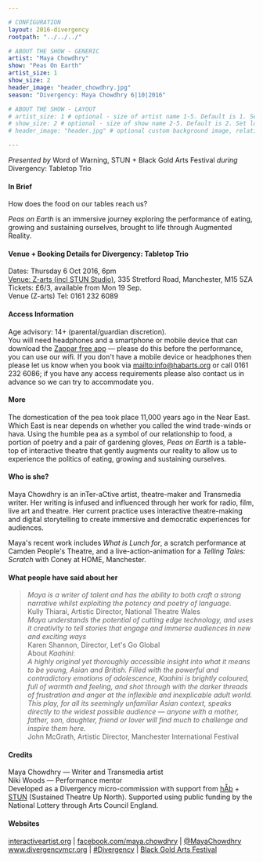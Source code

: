 ```yaml
---

# CONFIGURATION
layout: 2016-divergency
rootpath: "../../../"

# ABOUT THE SHOW - GENERIC
artist: "Maya Chowdhry"
show: "Peas On Earth"
artist_size: 1
show_size: 2
header_image: "header_chowdhry.jpg"
season: "Divergency: Maya Chowdhry 6|10|2016"

# ABOUT THE SHOW - LAYOUT
# artist_size: 1 # optional - size of artist name 1-5. Default is 1. Set longer names to lower values
# show_size: 2 # optional - size of show name 2-5. Default is 2. Set longer names to lower values
# header_image: "header.jpg" # optional custom background image, relative to current page

---
```

*Presented by* Word of Warning, STUN + Black Gold Arts Festival *during* Divergency: Tabletop Trio          
         
#### In Brief                           
How does the food on our tables reach us?       
         
*Peas on Earth* is an immersive journey exploring the performance of eating, growing and sustaining ourselves, brought to life through Augmented Reality.         
         
#### Venue + Booking Details for Divergency: Tabletop Trio    
Dates: Thursday 6 Oct 2016, 6pm             
[Venue: Z-arts (incl STUN Studio)](http://www.z-arts.org/about-us/getting-here), 335 Stretford Road, Manchester, M15 5ZA        
Tickets: £6/3, available from Mon 19 Sep.                
Venue (Z-arts) Tel: 0161 232 6089        
             
#### Access Information       
Age advisory: 14+ (parental/guardian discretion).        
You will need headphones and a smartphone or mobile device that can download the <a href="http://www.zappar.com/getzappar/" target="_blank">Zappar free app</a> — please do this before the performance, you can use our wifi. If you don't have a mobile device or headphones then please let us know when you book via <mailto:info@habarts.org> or call 0161 232 6086; if you have any access requirements please also contact us in advance so we can try to accommodate you.                  
         
#### More               
The domestication of the pea took place 11,000 years ago in the Near East. Which East is near depends on whether you called the wind trade-winds or hava. Using the humble pea as a symbol of our relationship to food, a portion of poetry and a pair of gardening gloves, *Peas on Earth* is a table-top of interactive theatre that gently augments our reality to allow us to experience the politics of eating, growing and sustaining ourselves.    
            
#### Who is she?  
Maya Chowdhry is an inTer-aCtive artist, theatre-maker and Transmedia writer. Her writing is infused and influenced through her work for radio, film, live art and theatre. Her current practice uses interactive theatre-making and digital storytelling to create immersive and democratic experiences for audiences.          
         
Maya's recent work includes *What is Lunch for*, a scratch performance at Camden People's Theatre, and a live-action-animation for a *Telling Tales: Scratch* with Coney at HOME, Manchester.      
         
#### What people have said about her    
>*Maya is a writer of talent and has the ability to both craft a strong narrative whilst exploiting the potency and poetry of language.*<br>Kully Thiarai, Artistic Director, National Theatre Wales         
>*Maya understands the potential of cutting edge technology, and uses it creativity to tell stories that engage and immerse audiences in new and exciting ways*<br>Karen Shannon, Director, Let's Go Global        
About *Kaahini*:           
>*A highly original yet thoroughly accessible insight into what it means to be young, Asian and British. Filled with the powerful and contradictory emotions of adolescence, Kaahini is brightly coloured, full of warmth and feeling, and shot through with the darker threads of frustration and anger at the inflexible and inexplicable adult world. This play, for all its seemingly unfamiliar Asian context, speaks directly to the widest possible audience — anyone with a mother, father, son, daughter, friend or lover will find much to challenge and inspire them here.*<br>John McGrath, Artistic Director, Manchester International Festival        
         
#### Credits           
Maya Chowdhry — Writer and Transmedia artist         
Niki Woods — Performance mentor         
Developed as a Divergency micro-commission with support from [hÅb](/hab) + <a href="http://stunlive.com" target="_blank">STUN</a> (Sustained Theatre Up North). Supported using public funding by the National Lottery through Arts Council England.            
         
#### Websites          
<a href="http://www.interactiveartist.org" target="_blank">interactiveartist.org</a> | <a href="http://facebook.com/maya.chowdhry" target="_blank">facebook.com/maya.chowdhry</a> | <a href="http://twitter.com/MayaChowdhry" target="_blank">@MayaChowdhry</a><br><a href="http://www.divergencymcr.org" target="_blank">www.divergencymcr.org</a> | <a href="http://twitter.com/hashtag/Divergency" target="_blank">#Divergency</a> | <a href="http://bgafestival.com" target="_blank">Black Gold Arts Festival</a>
